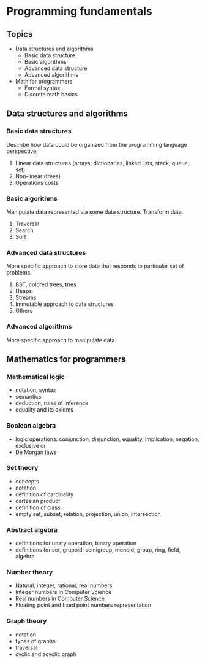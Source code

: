# Programming fundamentals

## Topics

* Data structures and algorithms
    * Basic data structure
    * Basic algorithms
    * Advanced data structure
    * Advanced algorithms
* Math for programmers
    * Formal syntax
    * Discrete math basics

## Data structures and algorithms

### Basic data structures

Describe how data could be organized from the programming language perspective.

1. Linear data structures (arrays, dictionaries, linked lists, stack, queue, set)
2. Non-linear (trees)
3. Operations costs

### Basic algorithms

Manipulate data represented via some data structure. Transform data.

1. Traversal
2. Search
3. Sort

### Advanced data structures

More specific approach to store data that responds to particular set of problems.

1. BST, colored trees, tries
2. Heaps
3. Streams
4. Immutable approach to data structures
5. Others

### Advanced algorithms

More specific approach to manipulate data.

## Mathematics for programmers

### Mathematical logic

* notation, syntax 
* semantics
* deduction, rules of inference
* equality and its axioms

### Boolean algebra

* logic operations: conjunction, disjunction, equality, implication, negation, exclusive or
* De Morgan laws

### Set theory

* concepts
* notation
* definition of cardinality
* cartesian product
* definition of class
* empty set, subset, relation, projection, union, intersection

### Abstract algebra

* definitions for unary operation, binary operation
* definitions for set, grupoid, semigroup, monoid, group, ring, field, algebra

### Number theory

* Natural, integer, rational, real numbers
* Integer numbers in Computer Science
* Real numbers in Computer Science
* Floating point and fixed point numbers representation

### Graph theory

* notation
* types of graphs
* traversal
* cyclic and acyclic graph
